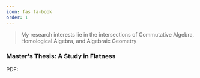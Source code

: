 ```yaml
---
icon: fas fa-book
order: 1
---
```


> My research interests lie in the intersections of Commutative Algebra, Homological Algebra, and Algebraic Geometry

### Master's Thesis: A Study in Flatness
PDF: 
